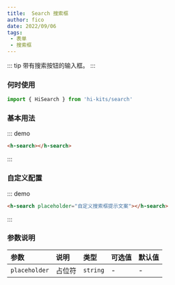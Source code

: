 ```yaml
---
title:  Search 搜索框
author: fico
date: 2022/09/06
tags:
 - 表单
 - 搜索框
---
```

::: tip
带有搜索按钮的输入框。
:::
### 何时使用
```ts
import { HiSearch } from 'hi-kits/search'
```
### 基本用法

::: demo
```html
<h-search></h-search>

```
:::

### 自定义配置

::: demo
```html
<h-search placeholder="自定义搜索框提示文案"></h-search>

```
:::
### 参数说明

|参数|说明|类型|可选值|默认值
|:--|:--|:--|:-----|:---
| `placeholder`| 占位符 |  `string` | - | -
